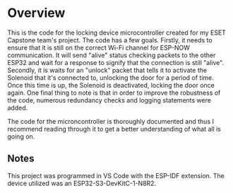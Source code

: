 # Overview

This is the code for the locking device microcontroller created for my ESET Capstone team's project. The code has a few goals. Firstly, it needs to ensure that it is still on the correct Wi-Fi channel for ESP-NOW communication. It will send "alive" status checking packets to the other ESP32 and wait for a response to signify that the connection is still "alive". Secondly, it  is waits for an "unlock" packet that tells it to activate the Solenoid that it's connected to, unlocking the door for a period of time. Once this time is up, the Solenoid is deactivated, locking the door once again. One final thing to note is that in order to improve the robustness of the code, numerous redundancy checks and logging statements were added.

The code for the microncontroller is thoroughly documented and thus I recommend reading through it to get a better understanding of what all is going on.

## Notes
This project was programmed in VS Code with the ESP-IDF extension. The device utilized was an ESP32-S3-DevKitC-1-N8R2.
